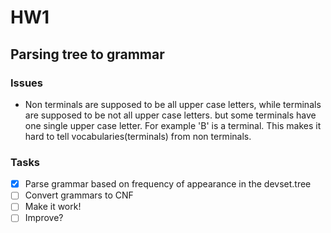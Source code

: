 # HW1


## Parsing tree to grammar

### Issues

- Non terminals are supposed to be all upper case letters, 
while terminals are supposed to be not all upper case letters.
but some terminals have one single upper case letter.
For example 'B' is a terminal. This makes it hard to tell 
vocabularies(terminals) from non terminals. 

### Tasks

- [x] Parse grammar based on frequency of appearance in the devset.tree
- [ ] Convert grammars to CNF
- [ ] Make it work!
 -[ ] Improve?
